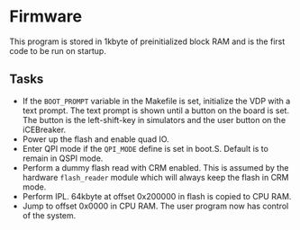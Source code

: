# Firmware

This program is stored in 1kbyte of preinitialized block RAM and is the first code to be run on startup.

## Tasks

* If the `BOOT_PROMPT` variable in the Makefile is set, initialize the VDP with a text prompt. The text prompt is shown until a button on the board is set. The button is the left-shift-key in simulators and the user button on the iCEBreaker.
* Power up the flash and enable quad IO.
* Enter QPI mode if the `QPI_MODE` define is set in boot.S. Default is to remain in QSPI mode.
* Perform a dummy flash read with CRM enabled. This is assumed by the hardware `flash_reader` module which will always keep the flash in CRM mode.
* Perform IPL. 64kbyte at offset 0x200000 in flash is copied to CPU RAM.
* Jump to offset 0x0000 in CPU RAM. The user program now has control of the system.
